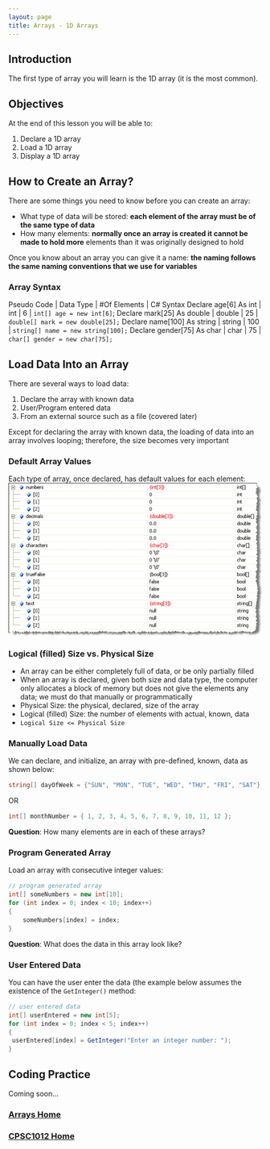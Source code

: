 ```yaml
---
layout: page
title: Arrays - 1D Arrays
---
```

## Introduction
The first type of array you will learn is the 1D array (it is the most common).

## Objectives
At the end of this lesson you will be able to:
1. Declare a 1D array
2. Load a 1D array
3. Display a 1D array

## How to Create an Array?
There are some things you need to know before you can create an array:
* What type of data will be stored: **each element of the array must be of the same type of data**
* How many elements: **normally once an array is created it cannot be made to hold more** elements than it was originally designed to hold

Once you know about an array you can give it a name: **the naming follows the same naming conventions that we use for variables**

### Array Syntax

Pseudo Code | Data Type | #Of Elements | C# Syntax
Declare age[6] As int | int | 6 | `int[] age = new int[6]`;
Declare mark[25] As double | double | 25 | `double[] mark = new double[25];`
Declare name[100] As string | string | 100 | `string[] name = new string[100];`
Declare gender[75] As char | char | 75 | `char[] gender = new char[75];`

## Load Data Into an Array
There are several ways to load data:
1. Declare the array with known data
2. User/Program entered data
3. From an external source such as a file (covered later)

Except for declaring the array with known data, the loading of data into an array involves looping; therefore, the size becomes very important

### Default Array Values
Each type of array, once declared, has default values for each element:<br>
![default-array-values](files/default-array-values.jpg)

### Logical (filled) Size vs. Physical Size
* An array can be either completely full of data, or be only partially filled
* When an array is declared, given both size and data type, the computer only allocates a block of memory but does not give the elements any data; we must do that manually or programmatically
* Physical Size: the physical, declared, size of the array
* Logical (filled) Size: the number of elements with actual, known, data
* `Logical Size <= Physical Size`

### Manually Load Data
We can declare, and initialize, an array with pre-defined, known, data as shown below:

```csharp
string[] dayOfWeek = {"SUN", "MON", "TUE", "WED", "THU", "FRI", "SAT"};
```

OR

```csharp
int[] monthNumber = { 1, 2, 3, 4, 5, 6, 7, 8, 9, 10, 11, 12 };
```

**Question**: How many elements are in each of these arrays?

### Program Generated Array
Load an array with consecutive integer values:

```csharp
// program generated array
int[] someNumbers = new int[10];
for (int index = 0; index < 10; index++)
{
    someNumbers[index] = index;
}
```

**Question**: What does the data in this array look like?

### User Entered Data
You can have the user enter the data (the example below assumes the existence of the `GetInteger()` method:

```csharp
// user entered data
int[] userEntered = new int[5];
for (int index = 0; index < 5; index++)
{
 userEntered[index] = GetInteger("Enter an integer number: ");
}
```

## Coding Practice
Coming soon...

### [Arrays Home](index.md)
### [CPSC1012 Home](../)